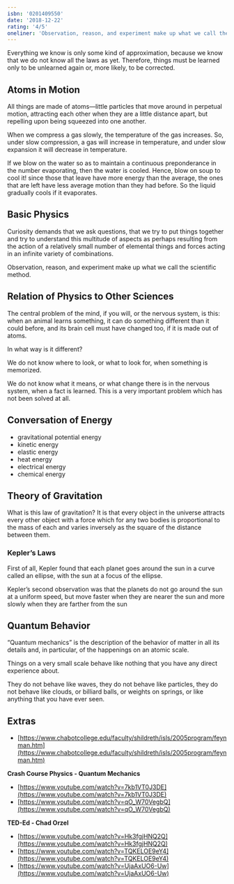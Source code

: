 ```yaml
---
isbn: '0201409550'
date: '2018-12-22'
rating: '4/5'
oneliner: 'Observation, reason, and experiment make up what we call the scientific method.'
---
```


Everything we know is only some kind of approximation, because we know that we do not know all the laws as yet. Therefore, things must be learned only to be unlearned again or, more likely, to be corrected.

## Atoms in Motion

All things are made of atoms—little particles that move around in perpetual motion, attracting each other when they are a little distance apart, but repelling upon being squeezed into one another.

When we compress a gas slowly, the temperature of the gas increases. So, under slow compression, a gas will increase in temperature, and under slow expansion it will decrease in temperature.

If we blow on the water so as to maintain a continuous preponderance in the number evaporating, then the water is cooled. Hence, blow on soup to cool it! since those that leave have more energy than the average, the ones that are left have less average motion than they had before. So the liquid gradually cools if it evaporates.

## Basic Physics

Curiosity demands that we ask questions, that we try to put things together and try to understand this multitude of aspects as perhaps resulting from the action of a relatively small number of elemental things and forces acting in an infinite variety of combinations.

Observation, reason, and experiment make up what we call the scientific method.

## Relation of Physics to Other Sciences

The central problem of the mind, if you will, or the nervous system, is this: when an animal learns something, it can do something different than it could before, and its brain cell must have changed too, if it is made out of atoms.

In what way is it different?

We do not know where to look, or what to look for, when something is memorized.

We do not know what it means, or what change there is in the nervous system, when a fact is learned. This is a very important problem which has not been solved at all.

## Conversation of Energy

- gravitational potential energy
- kinetic energy
- elastic energy
- heat energy
- electrical energy
- chemical energy

## Theory of Gravitation

What is this law of gravitation? It is that every object in the universe attracts every other object with a force which for any two bodies is proportional to the mass of each and varies inversely as the square of the distance between them.

### Kepler’s Laws

First of all, Kepler found that each planet goes around the sun in a curve called an ellipse, with the sun at a focus of the ellipse.

Kepler’s second observation was that the planets do not go around the sun at a uniform speed, but move faster when they are nearer the sun and more slowly when they are farther from the sun

## Quantum Behavior

“Quantum mechanics” is the description of the behavior of matter in all its details and, in particular, of the happenings on an atomic scale.

Things on a very small scale behave like nothing that you have any direct experience about.

They do not behave like waves, they do not behave like particles, they do not behave like clouds, or billiard balls, or weights on springs, or like anything that you have ever seen.

## Extras

- [https://www.chabotcollege.edu/faculty/shildreth/isls/2005program/feynman.htm](https://www.chabotcollege.edu/faculty/shildreth/isls/2005program/feynman.htm)

**Crash Course Physics - Quantum Mechanics**

- [https://www.youtube.com/watch?v=7kb1VT0J3DE](https://www.youtube.com/watch?v=7kb1VT0J3DE)
- [https://www.youtube.com/watch?v=qO_W70VegbQ](https://www.youtube.com/watch?v=qO_W70VegbQ)

**TED-Ed - Chad Orzel**

- [https://www.youtube.com/watch?v=Hk3fgjHNQ2Q](https://www.youtube.com/watch?v=Hk3fgjHNQ2Q)
- [https://www.youtube.com/watch?v=TQKELOE9eY4](https://www.youtube.com/watch?v=TQKELOE9eY4)
- [https://www.youtube.com/watch?v=UjaAxUO6-Uw](https://www.youtube.com/watch?v=UjaAxUO6-Uw)
